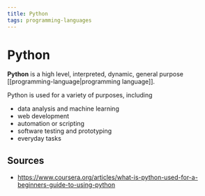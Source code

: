 ```yaml
---
title: Python
tags: programming-languages
---
```


# Python

**Python** is a high level, interpreted, dynamic, general purpose [[programming-language|programming language]].

Python is used for a variety of purposes, including

- data analysis and machine learning
- web development
- automation or scripting
- software testing and prototyping
- everyday tasks

## Sources

- <https://www.coursera.org/articles/what-is-python-used-for-a-beginners-guide-to-using-python>
